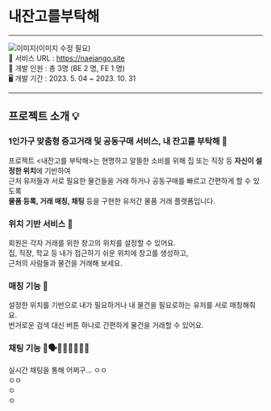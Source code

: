 # 내잔고를부탁해
***
![이미지](https://avatars.githubusercontent.com/u/134060874?s=200&v=4)(이미지 수정 필요)   
📄 서비스 URL : https://naejango.site   
👥 개발 인원 : 총 3명 (BE 2 명, FE 1 명)   
🖥️ 개발 기간 : 2023. 5. 04 ~ 2023. 10. 31
***
## 프로젝트 소개 💡
### 1인가구 맞춤형 중고거래 및 공동구매 서비스, 내 잔고를 부탁해 🙏
프로젝트 <내잔고를 부탁해>는 현명하고 알뜰한 소비를 위해 집 또는 직장 등 **자신이 설정한 위치**에 기반하여   
근처 유저들과 서로 필요한 물건들을 거래 하거나 공동구매를 빠르고 간편하게 할 수 있도록   
**물품 등록, 거래 매칭, 채팅** 등을 구현한 유저간 물품 거래 플랫폼입니다.

### 위치 기반 서비스 📍
회원은 각자 거래를 위한 창고의 위치를 설정할 수 있어요.   
집, 직장, 학교 등 내가 접근하기 쉬운 위치에 창고를 생성하고,   
근처의 사람들과 물건을 거래해 보세요.

### 매칭 기능 🎯
설정한 위치를 기반으로 내가 필요하거나 내 물건을 필요로하는 유저를 서로 매칭해줘요.  
번거로운 검색 대신 버튼 하나로 간편하게 물건을 거래할 수 있어요.

### 채팅 기능 👥🗣️👨‍👦‍👦👨‍👧‍👦
실시간 채팅을 통해 어쩌구...
ㅇㅇ  
ㅇㅇ   
ㅇ  
ㅇ

